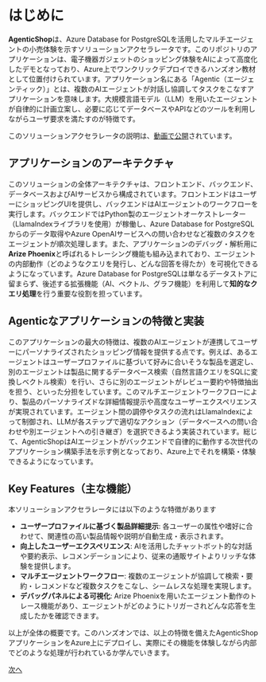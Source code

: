 # はじめに

**AgenticShop**は、Azure Database for PostgreSQLを活用したマルチエージェントの小売体験を示すソリューションアクセラレータです。このリポジトリのアプリケーションは、電子機器ガジェットのショッピング体験をAIによって高度化したデモとなっており、Azure上でワンクリックデプロイできるハンズオン教材として位置付けられています。アプリケーション名にある「Agentic（エージェンティック）」とは、複数のAIエージェントが対話し協調してタスクをこなすアプリケーションを意味します。大規模言語モデル（LLM）を用いたエージェントが自律的に計画立案し、必要に応じてデータベースやAPIなどのツールを利用しながらユーザ要求を満たすのが特徴です。

このソリューションアクセラレータの説明は、[動画で公開](https://build.microsoft.com/en-US/sessions/BRK211)されています。

## アプリケーションのアーキテクチャ

このソリューションの全体アーキテクチャは、フロントエンド、バックエンド、データベースおよびAIサービスから構成されています。フロントエンドはユーザーにショッピングUIを提供し、バックエンドはAIエージェントのワークフローを実行します。バックエンドではPython製のエージェントオーケストレーター（LlamaIndexライブラリを使用）が稼働し、Azure Database for PostgreSQLからのデータ取得やAzure OpenAIサービスへの問い合わせなど複数のタスクをエージェントが順次処理します。また、アプリケーションのデバッグ・解析用に**Arize Phoenix**と呼ばれるトレーシング機能も組み込まれており、エージェントの内部動作（どのようなクエリを発行し、どんな回答を得たか）を可視化できるようになっています。Azure Database for PostgreSQLは単なるデータストアに留まらず、後述する拡張機能（AI、ベクトル、グラフ機能）を利用して**知的なクエリ処理**を行う重要な役割を担っています。

## Agenticなアプリケーションの特徴と実装

このアプリケーションの最大の特徴は、複数のAIエージェントが連携してユーザーにパーソナライズされたショッピング情報を提供する点です。例えば、あるエージェントはユーザープロファイルに基づいて好みに合いそうな製品を選定し、別のエージェントは製品に関するデータベース検索（自然言語クエリをSQLに変換しベクトル検索）を行い、さらに別のエージェントがレビュー要約や特徴抽出を担う、といった分担をしています。このマルチエージェントワークフローにより、製品のパーソナライズドな詳細情報提示や高度なユーザーエクスペリエンスが実現されています。エージェント間の調停やタスクの流れはLlamaIndexによって制御され、LLMが各ステップで適切なアクション（データベースへの問い合わせや別エージェントへの引き継ぎ）を選択できるよう実装されています。総じて、AgenticShopはAIエージェントがバックエンドで自律的に動作する次世代のアプリケーション構築手法を示す例となっており、Azure上でそれを構築・体験できるようになっています。

## Key Features（主な機能）

本ソリューションアクセラレータには以下のような特徴があります
- **ユーザープロファイルに基づく製品詳細提示**: 各ユーザーの属性や嗜好に合わせて、関連性の高い製品情報や説明が自動生成・表示されます。
- **向上したユーザーエクスペリエンス**: AIを活用したチャットボット的な対話や要約表示、レコメンデーションにより、従来の通販サイトよりリッチな体験を提供します。
- **マルチエージェントワークフロー**: 複数のエージェントが協調して検索・要約・レコメンドなど複数タスクをこなし、シームレスな処理を実現します。
- **デバッグパネルによる可視化**: Arize Phoenixを用いたエージェント動作のトレース機能があり、エージェントがどのようにトリガーされどんな応答を生成したかを確認できます。

以上が全体の概要です。このハンズオンでは、以上の特徴を備えたAgenticShopアプリケーションをAzure上にデプロイし、実際にその機能を体験しながら内部でどのような処理が行われているか学んでいきます。

[次へ](02-Prerequisites.md)
